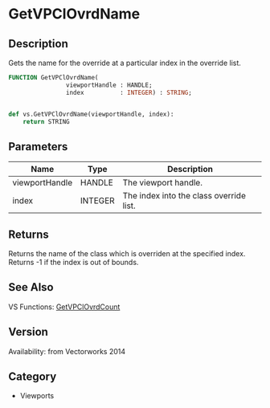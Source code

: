 # GetVPClOvrdName

## Description
Gets the name for the override at a particular index in the override list.

```pascal
FUNCTION GetVPClOvrdName(
				viewportHandle : HANDLE;
				index          : INTEGER) : STRING;
```

```python

def vs.GetVPClOvrdName(viewportHandle, index):
    return STRING
```

## Parameters
|Name|Type|Description|
|---|---|---|
|viewportHandle|HANDLE|The viewport handle.|
|index|INTEGER|The index into the class override list.|

## Returns
Returns the name of the class which is overriden at the specified index.<BR>
Returns -1 if the index is out of bounds.

## See Also
VS Functions:
[GetVPClOvrdCount](GetVPClOvrdCount.md)

## Version
Availability: from Vectorworks 2014
## Category
* Viewports


